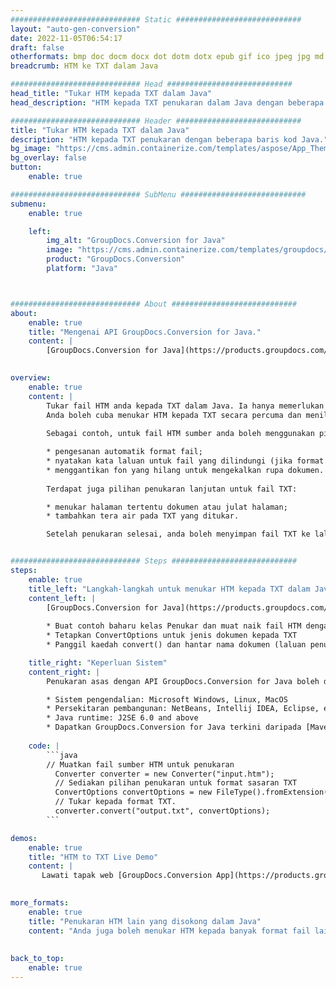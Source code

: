 ```yaml
---
############################# Static ############################
layout: "auto-gen-conversion"
date: 2022-11-05T06:54:17
draft: false
otherformats: bmp doc docm docx dot dotm dotx epub gif ico jpeg jpg md odt ott pdf png psd rtf tex tif tiff txt xps
breadcrumb: HTM ke TXT dalam Java

############################# Head ############################
head_title: "Tukar HTM kepada TXT dalam Java"
head_description: "HTM kepada TXT penukaran dalam Java dengan beberapa baris kod. Tukar lebih 160 format fail menggunakan API penukaran dokumen GroupDocs untuk Java"

############################# Header ############################
title: "Tukar HTM kepada TXT dalam Java"
description: "HTM kepada TXT penukaran dengan beberapa baris kod Java."
bg_image: "https://cms.admin.containerize.com/templates/aspose/App_Themes/V3/images/bg/header1.png"
bg_overlay: false
button:
    enable: true

############################# SubMenu ############################
submenu:
    enable: true

    left:
        img_alt: "GroupDocs.Conversion for Java"
        image: "https://cms.admin.containerize.com/templates/groupdocs/images/product-logos/90x90-noborder/groupdocs-conversion-java.png"
        product: "GroupDocs.Conversion"
        platform: "Java"



############################# About ############################
about:
    enable: true
    title: "Mengenai API GroupDocs.Conversion for Java."
    content: |
        [GroupDocs.Conversion for Java](https://products.groupdocs.com/conversion/java/) ialah API penukaran format fail lanjutan untuk menukar antara imej popular dan format dokumen seperti Microsoft Office, OpenDocument, PDF, HTML, e-mel, CAD. dan banyak lagi dengan hanya beberapa baris kod. API asli secara automatik mengesan format dokumen asal dan menawarkan banyak pilihan untuk menyesuaikan dokumen yang ditukar. Bersama-sama dengan fungsi mengekstrak maklumat daripada dokumen, ia juga menyokong caching hasil penukaran ke cakera tempatan secara lalai. Walau bagaimanapun, sebarang jenis storan cache boleh disokong dengan melaksanakan antara muka yang sesuai - Amazon S3, Dropbox, Google Drive, Windows Azure, Reddis atau mana-mana yang lain.
    

overview:
    enable: true
    content: |
        Tukar fail HTM anda kepada TXT dalam Java. Ia hanya memerlukan beberapa baris kod Java pada mana-mana platform pilihan anda, seperti Windows, Linux, macOS.
        Anda boleh cuba menukar HTM kepada TXT secara percuma dan menilai kualiti hasil penukaran. Bersama-sama dengan skrip penukaran fail mudah, anda boleh mencuba pilihan yang lebih canggih untuk memuatkan fail sumber HTM dan menyimpan output TXT. 
        
        Sebagai contoh, untuk fail HTM sumber anda boleh menggunakan pilihan pemuatan berikut:

        * pengesanan automatik format fail;
        * nyatakan kata laluan untuk fail yang dilindungi (jika format fail menyokongnya);
        * menggantikan fon yang hilang untuk mengekalkan rupa dokumen.
        
        Terdapat juga pilihan penukaran lanjutan untuk fail TXT:

        * menukar halaman tertentu dokumen atau julat halaman;
        * tambahkan tera air pada TXT yang ditukar.

        Setelah penukaran selesai, anda boleh menyimpan fail TXT ke laluan fail setempat anda atau ke mana-mana storan pihak ketiga seperti FTP, Amazon S3, Google Drive, Dropbox dll. Sila ambil perhatian - untuk menukar HTM kepada TXT, anda tidak perlu memasang sebarang perisian tambahan, seperti MS Office, Open Office, Adobe Acrobat Reader dsb.


############################# Steps ############################
steps:
    enable: true
    title_left: "Langkah-langkah untuk menukar HTM kepada TXT dalam Java"
    content_left: |
        [GroupDocs.Conversion for Java](https://products.groupdocs.com/conversion/java/) membenarkan pembangun menukar fail HTM kepada TXT dengan mudah dengan beberapa baris kod.
        
        * Buat contoh baharu kelas Penukar dan muat naik fail HTM dengan laluan penuh
        * Tetapkan ConvertOptions untuk jenis dokumen kepada TXT
        * Panggil kaedah convert() dan hantar nama dokumen (laluan penuh) dan format (TXT) sebagai parameter

    title_right: "Keperluan Sistem"
    content_right: |
        Penukaran asas dengan API GroupDocs.Conversion for Java boleh dilakukan dengan hanya beberapa baris kod. API kami disokong pada semua platform dan sistem pengendalian utama. Sebelum melaksanakan kod di bawah, pastikan anda mempunyai prasyarat berikut dipasang pada sistem anda.

        * Sistem pengendalian: Microsoft Windows, Linux, MacOS
        * Persekitaran pembangunan: NetBeans, Intellij IDEA, Eclipse, etc.
        * Java runtime: J2SE 6.0 and above
        * Dapatkan GroupDocs.Conversion for Java terkini daripada [Maven](https://repository.groupdocs.com/webapp/#/artifacts/browse/tree/General/repo/com/groupdocs/groupdocs-conversion)
         
    code: |
        ```java    
        // Muatkan fail sumber HTM untuk penukaran
          Converter converter = new Converter("input.htm");
          // Sediakan pilihan penukaran untuk format sasaran TXT
          ConvertOptions convertOptions = new FileType().fromExtension("txt").getConvertOptions();
          // Tukar kepada format TXT.
          converter.convert("output.txt", convertOptions);
        ```

demos:
    enable: true
    title: "HTM to TXT Live Demo"
    content: |
       Lawati tapak web [GroupDocs.Conversion App](https://products.groupdocs.app/conversion/family) kami dan cuba HTM kepada TXT penukaran sekarang. Demo percuma mempunyai faedah berikut
          

more_formats:
    enable: true
    title: "Penukaran HTM lain yang disokong dalam Java"
    content: "Anda juga boleh menukar HTM kepada banyak format fail lain. Sila lihat senarai di bawah."
       
       
back_to_top:
    enable: true
---
```

